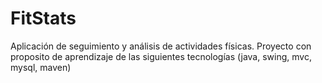 # FitStats
Aplicación de seguimiento y análisis de actividades físicas. 
Proyecto con proposito de aprendizaje de las siguientes tecnologías
(java, swing, mvc, mysql, maven)
